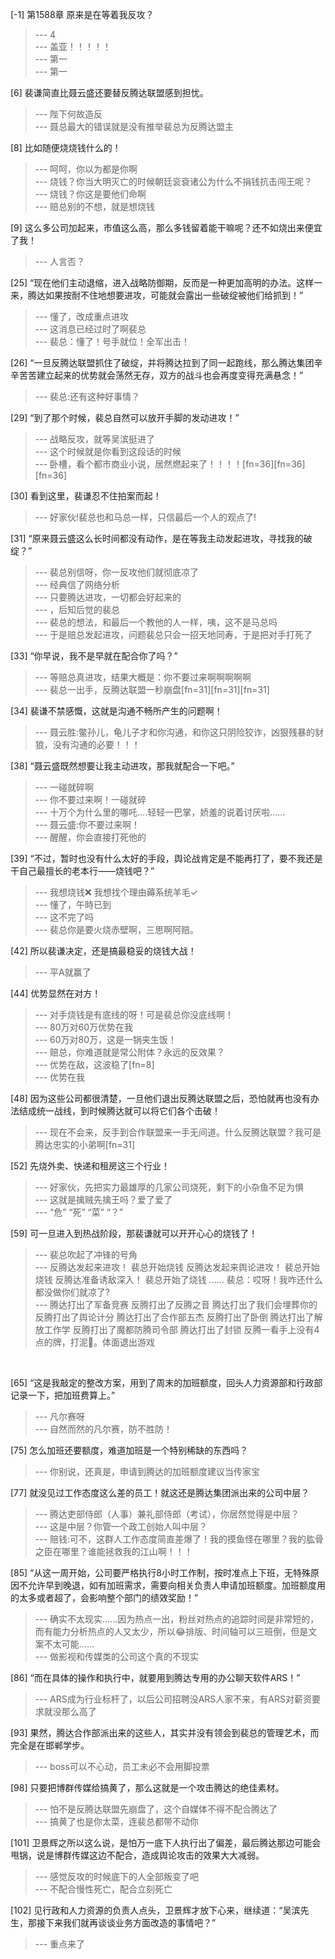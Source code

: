 
[-1] 第1588章 原来是在等着我反攻？
>--- 4<br>
>--- 盖亚！！！！！<br>
>--- 第一<br>
>--- 第一<br>

[6] 裴谦简直比聂云盛还要替反腾达联盟感到担忧。
>--- 陛下何故造反<br>
>--- 聂总最大的错误就是没有推举裴总为反腾达盟主<br>

[8] 比如随便烧烧钱什么的！
>--- 呵呵，你以为都是你啊<br>
>--- 烧钱？你当大明灭亡的时候朝廷衮袞诸公为什么不捐钱抗击闯王呢？<br>
>--- 烧钱？你这是要他们命啊<br>
>--- 赔总别的不想，就是想烧钱<br>

[9] 这么多公司加起来，市值这么高，那么多钱留着能干嘛呢？还不如烧出来便宜了我！
>--- 人言否？<br>

[25] “现在他们主动退缩，进入战略防御期，反而是一种更加高明的办法。这样一来，腾达如果按耐不住地想要进攻，可能就会露出一些破绽被他们给抓到！”
>--- 懂了，改成重点进攻<br>
>--- 这消息已经过时了啊裴总<br>
>--- 裴总：懂了！号手就位！全军出击！<br>

[26] “一旦反腾达联盟抓住了破绽，并将腾达拉到了同一起跑线，那么腾达集团辛辛苦苦建立起来的优势就会荡然无存，双方的战斗也会再度变得充满悬念！”
>--- 裴总:还有这种好事情？<br>

[29] “到了那个时候，裴总自然可以放开手脚的发动进攻！”
>--- 战略反攻，就等吴滨挺进了<br>
>--- 这个时候就是你看到这段话的时候<br>
>--- 卧槽，看个都市商业小说，居然燃起来了！！！！[fn=36][fn=36][fn=36]<br>

[30] 看到这里，裴谦忍不住拍案而起！
>--- 好家伙!裴总也和马总一样，只信最后一个人的观点了!<br>

[31] “原来聂云盛这么长时间都没有动作，是在等我主动发起进攻，寻找我的破绽？”
>--- 裴总别信呀，你一反攻他们就彻底凉了<br>
>--- 经典信了网络分析<br>
>--- 只要腾达进攻，一切都会好起来的<br>
>--- ，后知后觉的裴总<br>
>--- 裴总的想法，和最后一个教他的人一样，咦，这不是马总吗<br>
>--- 于是赔总发起进攻，问题裴总只会一招天地同寿，于是把对手打死了<br>

[33] “你早说，我不是早就在配合你了吗？”
>--- 等赔总真进攻，结果大概是：你不要过来啊啊啊啊啊<br>
>--- 裴总一出手，反腾达联盟一秒崩盘[fn=31][fn=31][fn=31]<br>

[34] 裴谦不禁感慨，这就是沟通不畅所产生的问题啊！
>--- 聂云胜:鳖孙儿，龟儿子才和你沟通，和你这只阴险狡诈，凶狠残暴的豺狼，没有沟通的必要！！！<br>

[38] “聂云盛既然想要让我主动进攻，那我就配合一下吧。”
>--- 一碰就碎啊<br>
>--- 你不要过来啊！一碰就碎<br>
>--- 十万个为什么里的哪吒....轻轻一巴掌，娇羞的说着讨厌啦……<br>
>--- 聂云盛:你不要过来啊！<br>
>--- 醒醒，你会直接打死他的<br>

[39] “不过，暂时也没有什么太好的手段，舆论战肯定是不能再打了，要不我还是干自己最擅长的老本行——烧钱吧？”
>--- 我想烧钱❌
我想找个理由薅系统羊毛✓<br>
>--- 懂了，午時已到<br>
>--- 这不完了吗<br>
>--- 裴总你是要火烧赤壁啊，三思啊阿赔。<br>

[42] 所以裴谦决定，还是搞最稳妥的烧钱大战！
>--- 平A就赢了<br>

[44] 优势显然在对方！
>--- 对手烧钱是有底线的呀！可是裴总你没底线啊！<br>
>--- 80万对60万优势在我<br>
>--- 60万对80万，这是一锅夹生饭！<br>
>--- 赔总，你难道就是常公附体？永远的反效果？<br>
>--- 优势在敌，这波稳了[fn=8]<br>
>--- 优势在我<br>

[48] 因为这些公司都很清楚，一旦他们退出反腾达联盟之后，恐怕就再也没有办法结成统一战线，到时候腾达就可以将它们各个击破！
>--- 现在不会来，反手到合作联盟来一手无间道。什么反腾达联盟？我可是腾达忠实的小弟啊[fn=31]<br>

[52] 先烧外卖、快递和租房这三个行业！
>--- 好家伙，先把实力最雄厚的几家公司烧死，剩下的小杂鱼不足为惧<br>
>--- 这就是擒贼先擒王吗？爱了爱了<br>
>--- “危”     “死”     “菜”     “？”<br>

[59] 可一旦进入到热战阶段，那裴谦就可以开开心心的烧钱了！
>--- 裴总吹起了冲锋的号角<br>
>--- 反腾达发起来进攻！
裴总开始烧钱
反腾达发起来舆论进攻！
裴总开始烧钱
反腾达准备诱敌深入！
裴总开始了烧钱
......
裴总：哎呀！我咋还什么都没做你们就凉了?<br>
>--- 腾达打出了军备竞赛
反腾打出了反腾之音
腾达打出了我们会埋葬你的
反腾打出了舆论计分
腾达打出了合作部五杰
反腾打出了卧倒
腾达打出了解放工作学
反腾打出了魔都防腾司令部
腾达打出了封锁
反腾一看手上没有4点的牌，打泥🐴。体面退出游戏
<br>

[65] “这是我敲定的整改方案，用到了周末的加班额度，回头人力资源部和行政部记录一下，把加班费算上。”
>--- 凡尔赛呀<br>
>--- 自然而然的凡尔赛，防不胜防！<br>

[75] 怎么加班还要额度，难道加班是一个特别稀缺的东西吗？
>--- 你别说，还真是，申请到腾达的加班额度建议当传家宝<br>

[77] 就没见过工作态度这么差的员工！就这还是腾达集团派出来的公司中层？
>--- 腾达吏部侍郎（人事）兼礼部侍郎（考试），你居然觉得是中层？<br>
>--- 这是中层？你管一个政工创始人叫中层？<br>
>--- 赔钱:可不，这群人工作态度简直差爆了！我的摸鱼怪在哪里？我的肱骨之臣在哪里？谁能拯救我的江山啊！！！<br>

[85] “从这一周开始，公司要严格执行8小时工作制，按时准点上下班，无特殊原因不允许早到晚退，如有加班需求，需要向相关负责人申请加班额度。加班额度用的太多或者超了，会影响整个部门的绩效奖励！”
>--- 确实不太现实……因为热点一出，粉丝对热点的追踪时间是非常短的，而有能力分析热点的人又太少，所以😂排版、时间轴可以三班倒，但是文案不太可能……<br>
>--- 做影视和传媒类的公司这个真的不现实<br>

[86] “而在具体的操作和执行中，就要用到腾达专用的办公聊天软件ARS！”
>--- ARS成为行业标杆了，以后公司招聘没ARS人家不来，有ARS对薪资要求就没那么高了<br>

[93] 果然，腾达合作部派出来的这些人，其实并没有领会到裴总的管理艺术，而完全是在邯郸学步。
>--- boss可以不心动，员工未必不会用脚投票<br>

[98] 只要把博群传媒给搞黄了，那么这就是一个攻击腾达的绝佳素材。
>--- 怕不是反腾达联盟先崩盘了，这个自媒体不得不配合腾达了<br>
>--- 搞黄了也是你太菜，连裴总都带不动你<br>

[101] 卫景辉之所以这么说，是怕万一底下人执行出了偏差，最后腾达那边可能会甩锅，说是博群传媒这边不配合，造成舆论攻击的效果大大减弱。
>--- 感觉反攻的时候底下的人全部叛变了吧<br>
>--- 不配合慢性死亡，配合立刻死亡<br>

[102] 见行政和人力资源的负责人点头，卫景辉才放下心来，继续道：“吴滨先生，那接下来我们就再谈谈业务方面改造的事情吧？”
>--- 重点来了<br>
